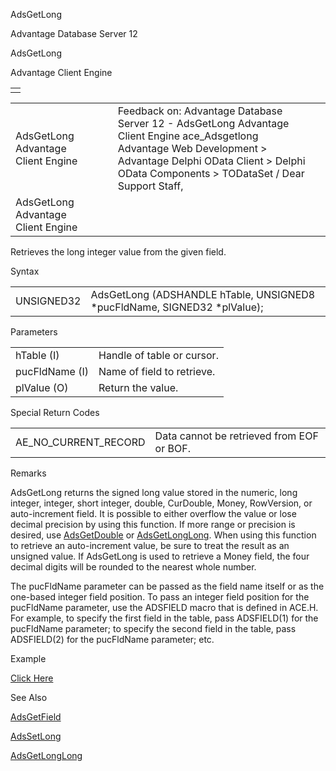 AdsGetLong




Advantage Database Server 12  

AdsGetLong

Advantage Client Engine

|  |
| --- |
|  |

|  |  |  |  |  |
| --- | --- | --- | --- | --- |
| AdsGetLong  Advantage Client Engine |  |  | Feedback on: Advantage Database Server 12 - AdsGetLong Advantage Client Engine ace\_Adsgetlong Advantage Web Development > Advantage Delphi OData Client > Delphi OData Components > TODataSet / Dear Support Staff, |  |
| AdsGetLong  Advantage Client Engine |  |  |  |  |

Retrieves the long integer value from the given field.

Syntax

|  |  |
| --- | --- |
| UNSIGNED32 | AdsGetLong (ADSHANDLE hTable,  UNSIGNED8 \*pucFldName,  SIGNED32 \*plValue); |

Parameters

|  |  |
| --- | --- |
| hTable (I) | Handle of table or cursor. |
| pucFldName (I) | Name of field to retrieve. |
| plValue (O) | Return the value. |

Special Return Codes

|  |  |
| --- | --- |
| AE\_NO\_CURRENT\_RECORD | Data cannot be retrieved from EOF or BOF. |

Remarks

AdsGetLong returns the signed long value stored in the numeric, long integer, integer, short integer, double, CurDouble, Money, RowVersion, or auto-increment field. It is possible to either overflow the value or lose decimal precision by using this function. If more range or precision is desired, use [AdsGetDouble](ace_adsgetdouble.htm) or [AdsGetLongLong](ace_adsgetlonglong.htm). When using this function to retrieve an auto-increment value, be sure to treat the result as an unsigned value. If AdsGetLong is used to retrieve a Money field, the four decimal digits will be rounded to the nearest whole number.

The pucFldName parameter can be passed as the field name itself or as the one-based integer field position. To pass an integer field position for the pucFldName parameter, use the ADSFIELD macro that is defined in ACE.H. For example, to specify the first field in the table, pass ADSFIELD(1) for the pucFldName parameter; to specify the second field in the table, pass ADSFIELD(2) for the pucFldName parameter; etc.

Example

[Click Here](ace_examples.htm#adsgetlongexample)

See Also

[AdsGetField](ace_adsgetfield.htm)

[AdsSetLong](ace_adssetlong.htm)

[AdsGetLongLong](ace_adsgetlonglong.htm)